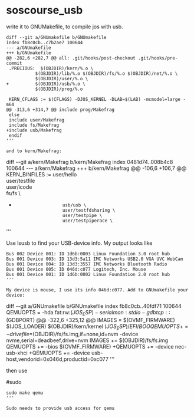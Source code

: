 # soscourse_usb

write it to GNUMakefile, to compile jos with usb.

```
diff --git a/GNUmakefile b/GNUmakefile
index fb8c0cb..c7b2ae7 100644
--- a/GNUmakefile
+++ b/GNUmakefile
@@ -282,6 +282,7 @@ all: .git/hooks/post-checkout .git/hooks/pre-commit
 .PRECIOUS:  $(OBJDIR)/kern/%.o \
           $(OBJDIR)/lib/%.o $(OBJDIR)/fs/%.o $(OBJDIR)/net/%.o \
           $(OBJDIR)/user/%.o \
+          $(OBJDIR)/usb/%.o \
           $(OBJDIR)/prog/%.o
 
 KERN_CFLAGS := $(CFLAGS) -DJOS_KERNEL -DLAB=$(LAB) -mcmodel=large -m64
@@ -313,6 +314,7 @@ include prog/Makefrag
 else
 include user/Makefrag
 include fs/Makefrag
+include usb/Makefrag
 endif
'''

and to kern/Makefrag:

```
diff --git a/kern/Makefrag b/kern/Makefrag
index 0481d74..008b4c8 100644
--- a/kern/Makefrag
+++ b/kern/Makefrag
@@ -106,6 +106,7 @@ KERN_BINFILES :=    user/hello \
                        user/testfile \
                        user/icode \
                        fs/fs \
+                       usb/usb \
                        user/testfdsharing \
                        user/testpipe \
                        user/testpiperace \
'''

Use lsusb to find your USB-device info. My output looks like
```
Bus 002 Device 001: ID 1d6b:0003 Linux Foundation 3.0 root hub
Bus 001 Device 003: ID 13d3:5a11 IMC Networks USB2.0 VGA UVC WebCam
Bus 001 Device 004: ID 13d3:3557 IMC Networks Bluetooth Radio 
Bus 001 Device 005: ID 046d:c077 Logitech, Inc. Mouse
Bus 001 Device 001: ID 1d6b:0002 Linux Foundation 2.0 root hub
'''

My device is mouse, I use its info 046d:c077. Add to GNUmakefile your device:

```
diff --git a/GNUmakefile b/GNUmakefile
index fb8c0cb..40fdf71 100644
QEMUOPTS = -hda fat:rw:$(JOS_ESP) -serial mon:stdio -gdb tcp::$(GDBPORT)
@@ -322,6 +325,12 @@ IMAGES = $(OVMF_FIRMWARE) $(JOS_LOADER) $(OBJDIR)/kern/kernel $(JOS_ESP)/EFI/BOO
 QEMUOPTS += -drive file=$(OBJDIR)/fs/fs.img,if=none,id=nvm -device nvme,serial=deadbeef,drive=nvm
 IMAGES += $(OBJDIR)/fs/fs.img
 QEMUOPTS += -bios $(OVMF_FIRMWARE)
+QEMUOPTS += -device nec-usb-xhci
+QEMUOPTS += -device usb-host,vendorid=0x046d,productid=0xc077
'''

then use

#sudo

```
sudo make qemu
'''

Sudo needs to provide usb access for qemu
